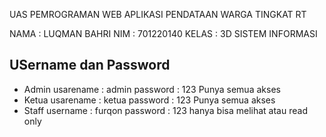 UAS PEMROGRAMAN WEB 
APLIKASI PENDATAAN WARGA TINGKAT RT

NAMA : LUQMAN BAHRI
NIM : 701220140
KELAS : 3D SISTEM INFORMASI

## USername dan Password
- Admin 
	usarename : admin	password : 123
	Punya semua akses
- Ketua
	usarename : ketua password : 123
	Punya semua akses
- Staff
	username : furqon password : 123
	hanya bisa melihat atau read only
